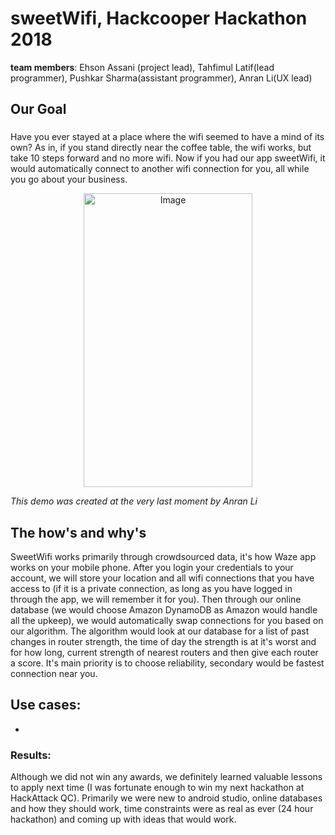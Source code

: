 # sweetWifi, Hackcooper Hackathon 2018

**team members**: Ehson Assani (project lead), Tahfimul Latif(lead programmer), Pushkar Sharma(assistant programmer), Anran Li(UX lead)

## Our Goal


### 
Have you ever stayed at a place where the wifi seemed to have a mind of its own?  As in, if you stand directly near the coffee table, the wifi works, but take 10 steps forward and no more wifi.  Now if you had our app sweetWifi, it would automatically connect to another wifi connection for you, all while you go about your business.

<p align="center">
    <img src="demo.gif" alt="Image" width="270" height="470" />
</p>

*This demo was created at the very last moment by Anran Li*


## The how's and why's
SweetWifi works primarily through crowdsourced data, it's how Waze app works on your mobile phone.  After you login your credentials to your account, we will store your location and all wifi connections that you have access to (if it is a private connection, as long as you have logged in through the app, we will remember it for you).  Then through our online database (we would choose Amazon DynamoDB as Amazon would handle all the upkeep), we would automatically swap connections for you based on our algorithm.  The algorithm would look at our database for a list of past changes in router strength, the time of day the strength is at it's worst and for how long, current strength of nearest routers and then give each router a score.  It's main priority is to choose reliability, secondary would be fastest connection near you.

## Use cases:

* 


### Results:

Although we did not win any awards, we definitely learned valuable lessons to apply next time (I was fortunate enough to win my next hackathon at HackAttack QC).  Primarily we were new to android studio, online databases and how they should work, time constraints were as real as ever (24 hour hackathon) and coming up with ideas that would work.





